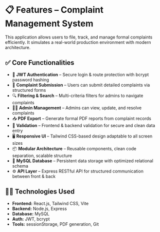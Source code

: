 
# 📋 Features – Complaint Management System

This application allows users to file, track, and manage formal complaints efficiently. It simulates a real-world production environment with modern architecture.

## ✅ Core Functionalities

- 🔐 **JWT Authentication** – Secure login & route protection with bcrypt password hashing
- 📄 **Complaint Submission** – Users can submit detailed complaints via structured forms
- 🔍 **Filtering & Search** – Multi-criteria filters for admins to navigate complaints
- 🧑‍💼 **Admin Management** – Admins can view, update, and resolve complaints
- 📥 **PDF Export** – Generate formal PDF reports from complaint records
- 🧠 **Validation** – Frontend & backend validation for secure and clean data entry
- 🖥️ **Responsive UI** – Tailwind CSS-based design adaptable to all screen sizes
- 📦 **Modular Architecture** – Reusable components, clean code separation, scalable structure
- 💾 **MySQL Database** – Persistent data storage with optimized relational schema
- ⚙️ **API Layer** – Express RESTful API for structured communication between front & back

## 🧑‍💻 Technologies Used

- **Frontend:** React.js, Tailwind CSS, Vite
- **Backend:** Node.js, Express
- **Database:** MySQL
- **Auth:** JWT, bcrypt
- **Tools:** sessionStorage, PDF generation, Git
